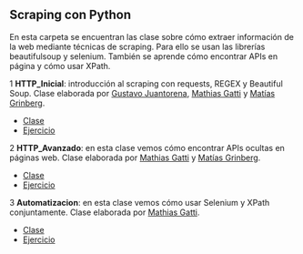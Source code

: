 ## Scraping con Python

En esta carpeta se encuentran las clase sobre cómo extraer información de la web mediante técnicas de scraping. Para ello se usan
las librerías beautifulsoup y selenium. También se aprende cómo encontrar APIs en página y cómo usar XPath.


1 **HTTP_Inicial**: introducción al scraping con requests, REGEX y Beautiful Soup. Clase elaborada por <a href="https://ar.linkedin.com/in/gustavo-juantorena" target="_blank">Gustavo Juantorena</a>, <a href="http://mathigatti.com/" target="_blank">Mathias Gatti</a> y <a href="https://ar.linkedin.com/in/matias-grinberg" target="_blank">Matías Grinberg</a>.

- <a href="https://colab.research.google.com/github/institutohumai/cursos-python/blob/master/Scraping/1_HTTP_Inicial/scraping_http_inicial.ipynb" target="_blank">Clase</a>
- <a href="https://colab.research.google.com/github/institutohumai/cursos-python/blob/master/Scraping/1_HTTP_Inicial/ejercicio/spinetta.ipynb" target="_blank">Ejercicio</a>

2 **HTTP_Avanzado**: en esta clase vemos cómo encontrar APIs ocultas en páginas web. Clase elaborada por <a href="http://mathigatti.com/" target="_blank">Mathias Gatti</a> y <a href="https://ar.linkedin.com/in/matias-grinberg" target="_blank">Matías Grinberg</a>.

- <a href="https://colab.research.google.com/github/institutohumai/cursos-python/blob/master/Scraping/2_HTTP_Avanzado/scraping_http_avanzado.ipynb" target="_blank">Clase</a>
- <a href="https://colab.research.google.com/github/institutohumai/cursos-python/blob/master/Scraping/2_HTTP_Avanzado/ejercicio/rappi-rapanui.ipynb" target="_blank">Ejercicio</a>

3 **Automatizacion**: en esta clase vemos cómo usar Selenium y XPath conjuntamente. Clase elaborada por <a href="http://mathigatti.com/" target="_blank">Mathias Gatti</a>.

- <a href="https://colab.research.google.com/github/institutohumai/cursos-python/blob/master/Scraping/3_Automatizacion/scraping_por_automatizacion.ipynb" target="_blank">Clase</a>
- <a href="https://colab.research.google.com/github/institutohumai/cursos-python/blob/master/Scraping/3_Automatizacion/ejercicio/whatsapp_bot.ipynb" target="_blank">Ejercicio</a>

